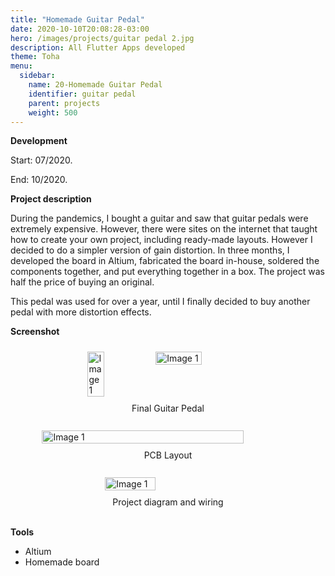 ```yaml
---
title: "Homemade Guitar Pedal"
date: 2020-10-10T20:08:28-03:00
hero: /images/projects/guitar pedal 2.jpg
description: All Flutter Apps developed
theme: Toha
menu:
  sidebar:
    name: 20-Homemade Guitar Pedal
    identifier: guitar pedal
    parent: projects
    weight: 500
---
```



**Development**

Start: 07/2020.

End: 10/2020.


**Project description**

During the pandemics, I bought a guitar and saw that guitar pedals were extremely expensive. However, there were sites on the internet that taught how to create your own project, including ready-made layouts. However I decided to do a simpler version of gain distortion. In three months, I developed the board in Altium, fabricated the board in-house, soldered the components together, and put everything together in a box. The project was half the price of buying an original.

This pedal was used for over a year, until I finally decided to buy another pedal with more distortion effects.

**Screenshot**

<div style="display: flex; flex-direction: column;  align-items: center;">
  
  <div style="display: flex; flex-wrap: wrap; justify-content: center;">
    <img src="/mrcmarc/posts/projects/images/electronics/guitar pedal 1.jpg" alt="Image 1" style="width: 30%; margin: 10px;">
    <img src="/mrcmarc/posts/projects/images/electronics/guitar pedal 2.jpg" alt="Image 1" style="width: 50%; margin: 10px;">
    <figcaption>Final Guitar Pedal</figcaption>
  </div>

<br>
  <img src="/mrcmarc/posts/projects/images/electronics/guitar pedal 3.png" alt="Image 1" style="width: 80%; margin: 10px;">
    <figcaption>PCB Layout</figcaption>
<br>
  <img src="/mrcmarc/posts/projects/images/electronics/guitar pedal diagram.png" alt="Image 1" style="width: 40%; margin: 10px;">
    <figcaption>Project diagram and wiring</figcaption>
<br>

</div>

**Tools**
- Altium
- Homemade board
